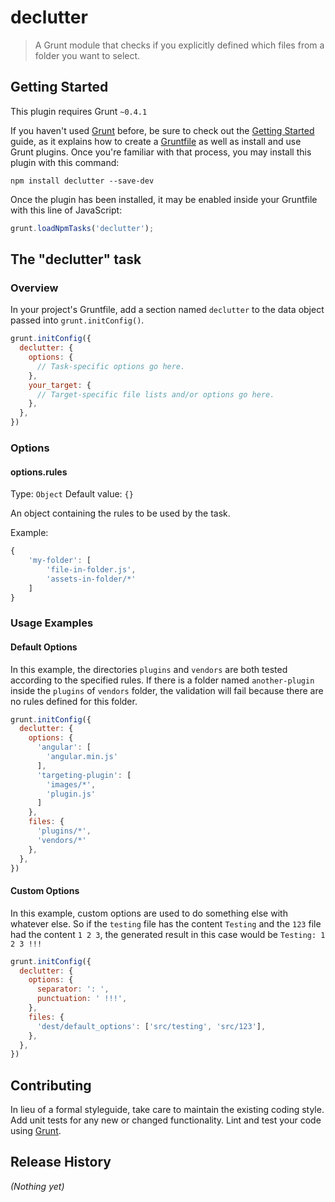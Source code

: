# declutter

> A Grunt module that checks if you explicitly defined which files from a folder you want to select.

## Getting Started
This plugin requires Grunt `~0.4.1`

If you haven't used [Grunt](http://gruntjs.com/) before, be sure to check out the [Getting Started](http://gruntjs.com/getting-started) guide, as it explains how to create a [Gruntfile](http://gruntjs.com/sample-gruntfile) as well as install and use Grunt plugins. Once you're familiar with that process, you may install this plugin with this command:

```shell
npm install declutter --save-dev
```

Once the plugin has been installed, it may be enabled inside your Gruntfile with this line of JavaScript:

```js
grunt.loadNpmTasks('declutter');
```

## The "declutter" task

### Overview
In your project's Gruntfile, add a section named `declutter` to the data object passed into `grunt.initConfig()`.

```js
grunt.initConfig({
  declutter: {
    options: {
      // Task-specific options go here.
    },
    your_target: {
      // Target-specific file lists and/or options go here.
    },
  },
})
```

### Options

#### options.rules
Type: `Object`
Default value: `{}`

An object containing the rules to be used by the task.

Example:

```js
{
    'my-folder': [
        'file-in-folder.js',
        'assets-in-folder/*'
    ]
}
```

### Usage Examples

#### Default Options
In this example, the directories `plugins` and `vendors` are both tested according to the specified rules.
If there is a folder named `another-plugin` inside the `plugins` of `vendors` folder, the validation will fail because there are no rules defined for this folder.


```js
grunt.initConfig({
  declutter: {
    options: {
      'angular': [
        'angular.min.js'
      ],
      'targeting-plugin': [
        'images/*',
        'plugin.js'
      ]
    },
    files: {
      'plugins/*',
      'vendors/*'
    },
  },
})
```

#### Custom Options
In this example, custom options are used to do something else with whatever else. So if the `testing` file has the content `Testing` and the `123` file had the content `1 2 3`, the generated result in this case would be `Testing: 1 2 3 !!!`

```js
grunt.initConfig({
  declutter: {
    options: {
      separator: ': ',
      punctuation: ' !!!',
    },
    files: {
      'dest/default_options': ['src/testing', 'src/123'],
    },
  },
})
```

## Contributing
In lieu of a formal styleguide, take care to maintain the existing coding style. Add unit tests for any new or changed functionality. Lint and test your code using [Grunt](http://gruntjs.com/).

## Release History
_(Nothing yet)_
